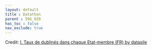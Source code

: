 ```yaml
---
layout: default
title : Datathon
parent : 59G_920
has_toc : false
nav_exclude: true
--- 
```


<div id="observablehq-Titre-88a74a7c"></div>
<div id="observablehq-Intro-88a74a7c"></div>
<div id="observablehq-VISU-88a74a7c"></div>
<div id="observablehq-graph-88a74a7c"></div>
<div id="observablehq-viewof-origines-88a74a7c"></div>
<div id="observablehq-graph1-88a74a7c"></div>
<div id="observablehq-map-88a74a7c"></div>
<div id="observablehq-viewof-annee_min2-88a74a7c"></div>
<div id="observablehq-map1-88a74a7c"></div>
<div id="observablehq-Attention-88a74a7c"></div>
<div id="observablehq-Comment-88a74a7c"></div>
<div id="observablehq-Summ-88a74a7c"></div>
<p>Credit: <a href="https://observablehq.com/d/dc651ec630d48c20">I. Taux de dublinés dans chaque Etat-membre (FR) by datasile</a></p>

<link rel="stylesheet" href="https://cdn.jsdelivr.net/npm/@observablehq/inspector@5/dist/inspector.css">
<script type="module">
import {Runtime, Inspector} from "https://cdn.jsdelivr.net/npm/@observablehq/runtime@5/dist/runtime.js";
import define from "https://api.observablehq.com/d/dc651ec630d48c20.js?v=4";
new Runtime().module(define, name => {
  if (name === "Titre") return new Inspector(document.querySelector("#observablehq-Titre-88a74a7c"));
  if (name === "Intro") return new Inspector(document.querySelector("#observablehq-Intro-88a74a7c"));
  if (name === "VISU") return new Inspector(document.querySelector("#observablehq-VISU-88a74a7c"));
  if (name === "graph") return new Inspector(document.querySelector("#observablehq-graph-88a74a7c"));
  if (name === "viewof origines") return new Inspector(document.querySelector("#observablehq-viewof-origines-88a74a7c"));
  if (name === "graph1") return new Inspector(document.querySelector("#observablehq-graph1-88a74a7c"));
  if (name === "map") return new Inspector(document.querySelector("#observablehq-map-88a74a7c"));
  if (name === "viewof annee_min2") return new Inspector(document.querySelector("#observablehq-viewof-annee_min2-88a74a7c"));
  if (name === "map1") return new Inspector(document.querySelector("#observablehq-map1-88a74a7c"));
  if (name === "Attention") return new Inspector(document.querySelector("#observablehq-Attention-88a74a7c"));
  if (name === "Comment") return new Inspector(document.querySelector("#observablehq-Comment-88a74a7c"));
  if (name === "Summ") return new Inspector(document.querySelector("#observablehq-Summ-88a74a7c"));
  return ["maxY","yMax","tauxDublines"].includes(name);
});
</script>
